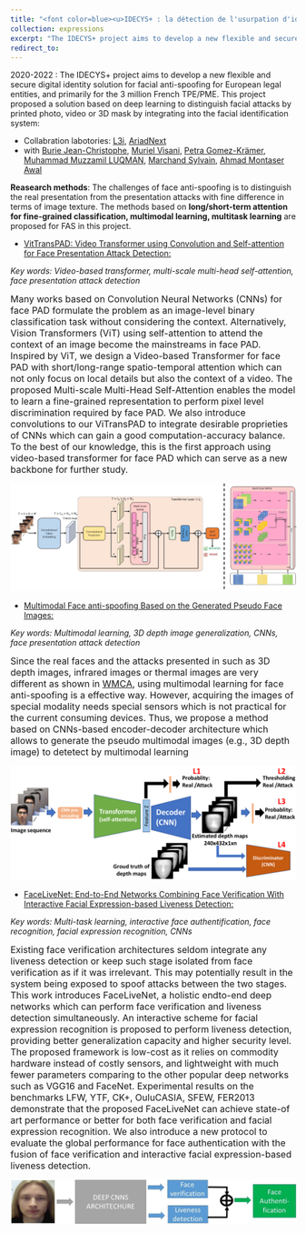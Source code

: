 ```yaml
---
title: "<font color=blue><u>IDECYS+ : la détection de l'usurpation d'identité (FUI 25)</u></font>"
collection: expressions
excerpt: "The IDECYS+ project aims to develop a new flexible and secure digital solution integrating into the facial identification system for detecting facial attacks presented by printed photo, video or 3D masks."
redirect_to: 
---
```


2020-2022 : The IDECYS+ project aims to develop a new flexible and secure digital identity solution for facial anti-spoofing for European legal entities, and primarily for the 3 million French TPE/PME. This project proposed a solution based on deep learning to distinguish facial attacks by printed photo, video or 3D mask by integrating into the facial identification system:

- Collabration labotories: [L3i](https://l3i.univ-larochelle.fr/), [AriadNext](https://www.ariadnext.com/)
- with [Burie Jean-Christophe](https://l3i.univ-larochelle.fr/Burie-Jean-Christophe-MCF-HDR), [Muriel Visani](https://pageperso.univ-lr.fr/mvisani/), [Petra Gomez-Krämer](https://pageperso.univ-lr.fr/petra.gomez/), [Muhammad Muzzamil LUQMAN](https://scholar.google.com/citations?user=ACfqR3UAAAAJ&hl=en), [Marchand Sylvain](http://sylvain-marchand.info/), [Ahmad Montaser Awal](https://scholar.google.fr/citations?user=lADqsksAAAAJ&hl=fr)

**Reasearch methods**: The challenges of face anti-spoofing is to distinguish the real presentation from the presentation attacks with fine difference in terms of image texture. The methods based on **long/short-term attention for fine-grained classification, multimodal learning,  multitask learning** are proposed for FAS in this project. 

- [VitTransPAD: Video Transformer using Convolution and Self-attention for Face Presentation Attack Detection:](https://arxiv.org/pdf/2203.01562.pdf)

*Key words: Video-based transformer, multi-scale multi-head self-attention, face presentation attack detection*

<font size=3>Many works based on Convolution Neural Networks (CNNs) for face PAD formulate the problem as an image-level binary classification task without considering the context. Alternatively, Vision Transformers (ViT) using self-attention to attend the context of an image become the mainstreams in face PAD. Inspired by ViT, we design a Video-based Transformer for face PAD with short/long-range spatio-temporal attention which can not only focus on local details but also the context of a video. The proposed Multi-scale Multi-Head Self-Attention enables the model to learn a fine-grained representation to perform pixel level discrimination required by face PAD. We also introduce convolutions to our ViTransPAD to integrate desirable proprieties of CNNs which can gain a good computation-accuracy balance. To the best of our knowledge, this is the first approach using video-based transformer for face PAD which can serve as a new backbone for further study.</font>


![avatar](/images/vittranspad.png)

- [Multimodal Face anti-spoofing Based on the Generated Pseudo Face Images:]()

*Key words: Multimodal learning, 3D depth image generalization, CNNs, face presentation attack detection*

<font size=3>Since the real faces and the attacks presented in such as 3D depth images, infrared images or thermal images are very different as shown in <a href="https://www.idiap.ch/en/dataset/wmca" title="WMCA">WMCA</a>, using multimodal learning for face anti-spoofing is a effective way. However, acquiring the images of special modality needs special sensors which is not practical for the current consuming devices. Thus, we propose a method based on CNNs-based encoder-decoder architecture which allows to generate the pseudo multimodal images (e.g., 3D depth image) to detetect by multimodal learning  </font>


![avatar](/images/multimodalFAS-image.png)

- [FaceLiveNet: End-to-End Networks Combining Face Verification With Interactive Facial Expression-based Liveness Detection:](https://www.researchgate.net/profile/Zuheng-Ming/publication/325229686_FaceLiveNet_End-to-End_Face_Verification_Networks_Combining_With_Interactive_Facial_Expression-based_Liveness_Detection/links/5aff47b5aca2720ba095e75d/FaceLiveNet-End-to-End-Face-Verification-Networks-Combining-With-Interactive-Facial-Expression-based-Liveness-Detection.pdf)

*Key words: Multi-task learning, interactive face authentification, face recognition, facial expression recognition, CNNs*

<font size=3>Existing face verification architectures seldom integrate any liveness detection or keep such stage isolated from face verification as if it was irrelevant. This may potentially result in the system being exposed to spoof attacks between the two stages. This work introduces FaceLiveNet, a holistic endto-end deep networks which can perform face verification and liveness detection simultaneously. An interactive scheme for facial expression recognition is proposed to perform liveness detection, providing better generalization capacity and higher security level. The proposed framework is low-cost as it relies on commodity hardware instead of costly sensors, and lightweight with much fewer parameters comparing to the other popular deep networks such as VGG16 and FaceNet. Experimental results on the benchmarks LFW, YTF, CK+, OuluCASIA, SFEW, FER2013 demonstrate that the proposed FaceLiveNet can achieve state-of art performance or better for both face verification and facial expression recognition. We also introduce a new protocol to evaluate the global performance for face authentication with the fusion of face verification and interactive facial expression-based liveness detection.</font>


![avatar](/images/Fig1.jpg)
   



